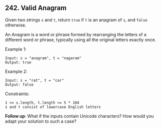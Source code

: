 ## 242. Valid Anagram

Given two strings `s` and `t`, return `true` if `t` is an anagram of `s`, and `false` otherwise.

An Anagram is a word or phrase formed by rearranging the letters of a different word or phrase, typically using all the original letters exactly once.

 

Example 1:
```
Input: s = "anagram", t = "nagaram"
Output: true
```
Example 2:
```
Input: s = "rat", t = "car"
Output: false
 ```

Constraints:
```
1 <= s.length, t.length <= 5 * 104
s and t consist of lowercase English letters
```
**Follow up**: What if the inputs contain Unicode characters? How would you adapt your solution to such a case?